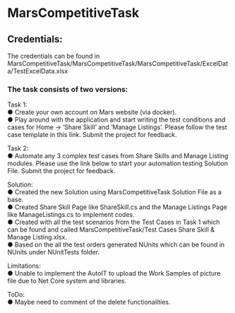 # MarsCompetitiveTask

## Credentials:
The credentials can be found in MarsCompetitiveTask/MarsCompetitiveTask/MarsCompetitiveTask/ExcelData/TestExcelData.xlsx <br />

### The task consists of two versions:
Task 1: <br />
●	Create your own account on Mars website (via docker). <br />
●	Play around with the application and start writing the test conditions and cases for Home -> ‘Share Skill’ and ‘Manage Listings’. Please follow the test case template in this link. Submit the project for feedback. <br />

Task 2: <br />
●	Automate any 3 complex test cases from Share Skills and Manage Listing modules. Please use the link below to start your automation testing Solution File. Submit the project for feedback. <br />

Solution: <br />
● Created the new Solution using MarsCompetitiveTask Solution File as a base. <br />
● Created Share Skill Page like ShareSkill.cs and the Manage Listings Page like ManageListings.cs to implement codes. <br />
● Created with all the test scenarios from the Test Cases in Task 1 which can be found and called MarsCompetitiveTask/Test Cases Share Skill & Manage Listing.xlsx. <br />
● Based on the all the test orders generated NUnits which can be found in NUnits under NUnitTests folder. <br />

Limitations: <br />
● Unable to implement the AutoIT to upload the Work Samples of picture file due to Net Core system and libraries. <br />

ToDo: <br />
● Maybe need to comment of the delete functionailties.
